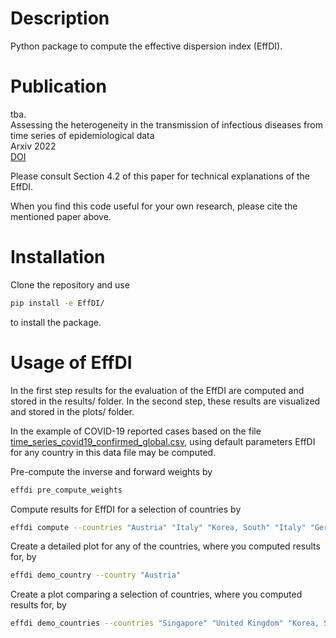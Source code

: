
# Description

Python package to compute the effective dispersion index (EffDI). 


# Publication


tba. <br /> 
Assessing the heterogeneity in the transmission of infectious diseases from time series of epidemiological data <br />
Arxiv 2022 <br />
[DOI](https://doi.org/???)




Please consult Section 4.2 of this paper for technical explanations of the EffDI.




When you find this code useful for your own research, please cite the mentioned paper above. 


# Installation

Clone the repository and use

```bash
pip install -e EffDI/
```

to install the package.

# Usage of EffDI

In the first step results for the evaluation of the EffDI are computed and stored in the results/ folder. 
In the second step, these results are visualized and stored in the plots/ folder.

In the example of COVID-19 reported cases based on the file
[time_series_covid19_confirmed_global.csv](https://github.com/CSSEGISandData/COVID-19/blob/master/csse_covid_19_data/csse_covid_19_time_series/time_series_covid19_confirmed_global.csv), 
using default parameters EffDI for any country in this data file may be computed.


Pre-compute the inverse and forward weights by 

```bash
effdi pre_compute_weights
```

Compute results for EffDI for a selection of countries by

```bash
effdi compute --countries "Austria" "Italy" "Korea, South" "Italy" "Germany" "Switzerland"
```

Create a detailed plot for any of the countries, where you computed results for, by
```bash 
effdi demo_country --country "Austria"
```

Create a plot comparing a selection of countries, where you computed results for, by

```bash
effdi demo_countries --countries "Singapore" "United Kingdom" "Korea, South" "Italy" "Germany" "Switzerland"
```

